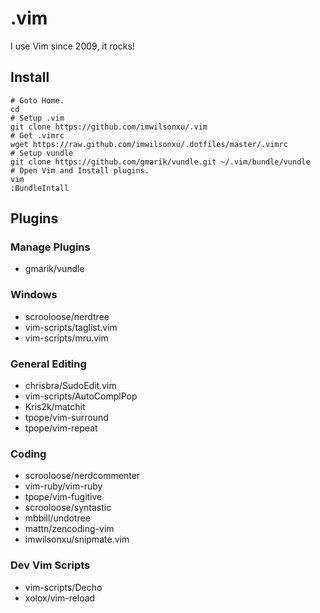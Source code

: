 # .vim

I use Vim since 2009, it rocks!

## Install

    # Goto Home.
    cd
    # Setup .vim
    git clone https://github.com/imwilsonxu/.vim
    # Get .vimrc
    wget https://raw.github.com/imwilsonxu/.dotfiles/master/.vimrc
    # Setup vundle
    git clone https://github.com/gmarik/vundle.git ~/.vim/bundle/vundle
    # Open Vim and Install plugins.
    vim
    :BundleIntall

## Plugins

### Manage Plugins

- gmarik/vundle

###  Windows

- scrooloose/nerdtree
- vim-scripts/taglist.vim
- vim-scripts/mru.vim

###  General Editing

- chrisbra/SudoEdit.vim
- vim-scripts/AutoComplPop
- Kris2k/matchit
- tpope/vim-surround
- tpope/vim-repeat

###  Coding

- scrooloose/nerdcommenter
- vim-ruby/vim-ruby
- tpope/vim-fugitive
- scrooloose/syntastic
- mbbill/undotree
- mattn/zencoding-vim
- imwilsonxu/snipmate.vim

###  Dev Vim Scripts

- vim-scripts/Decho
- xolox/vim-reload
